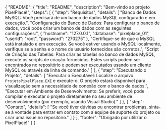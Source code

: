 {
  "README": {
    "title": "README",
    "description": "Bem-vindo ao projeto PixelPlace!",
    "steps": [
      {
        "step": "Requisitos",
        "details": [
          "Banco de Dados MySQL: Você precisará de um banco de dados MySQL configurado e em execução.",
          "Configuração do Banco de Dados: Para configurar o banco de dados, você pode criar um banco de dados com as seguintes configurações:",
          {
            "hostname": "127.0.0.1",
            "database": "pixelplace_01",
            "userId": "root",
            "password": "270275"
          },
          "Certifique-se de que o MySQL está instalado e em execução. Se você estiver usando o MySQL localmente, verifique se a senha e o nome de usuário fornecidos são corretos.",
          "Script de Criação das Tabelas: Para criar as tabelas no banco de dados MySQL, execute os scripts de criação fornecidos. Estes scripts podem ser encontrados no repositório e podem ser executados usando um cliente MySQL ou através da linha de comando."
        ]
      },
      {
        "step": "Executando o Projeto",
        "details": [
          "Executar o Executável: Localize o arquivo `ProjetoPixelPlace.EXE` e execute-o. O projeto estará disponível para visualização sem a necessidade de conexão com o banco de dados.",
          "Executar em Ambiente de Desenvolvimento: Se preferir, você pode compilar e executar o projeto diretamente no seu ambiente de desenvolvimento (por exemplo, usando Visual Studio)."
        ]
      },
      {
        "step": "Contato",
        "details": [
          "Se você tiver dúvidas ou encontrar problemas, sinta-se à vontade para entrar em contato com a equipe de suporte do projeto ou criar uma issue no repositório."
        ]
      }
    ],
    "footer": "Obrigado por utilizar o PixelPlace!"
  }
}
